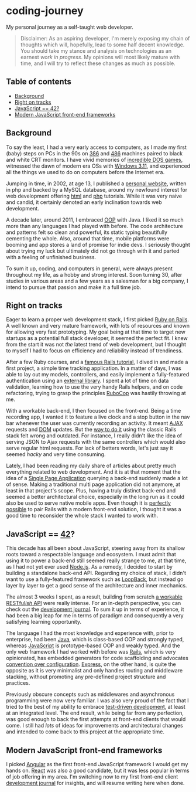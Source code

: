 # coding-journey

My personal journey as a self-taught web developer.

> Disclaimer: As an aspiring developer, I'm merely exposing my chain of thoughts which will, hopefully, lead to some half decent knowledge. You should take my stance and analysis on technologies as an earnest *work in progress*. My opinions will most likely mature with time, and I will try to reflect these changes as much as possible.

## Table of contents

- [Background](#background)
- [Right on tracks](#right-on-tracks)
- [JavaScript == 42?](#javascript--42)
- [Modern JavaScript front-end frameworks](#modern-javascript-front-end-frameworks)

## Background

To say the least, I had a very early access to computers, as I made my first (baby) steps on PCs in the 90s on [386](https://en.wikipedia.org/wiki/Intel_80386) and [486](https://en.wikipedia.org/wiki/Intel_80486) machines paired to black and white CRT monitors. I have vivid memories of [incredible DOS games](https://en.wikipedia.org/wiki/Day_of_the_Tentacle), witnessed the dawn of modern era OSs with [Windows 3.11](https://en.wikipedia.org/wiki/Windows_3.1x), and experienced all the things we used to do on computers before the Internet era.

Jumping in time, in 2002, at age 13, I published a [personal website](https://web.archive.org/web/20030205181607/http://webmastheur.free.fr/), written in php and backed by a MySQL database, around my newfound interest for web development offering [html](https://web.archive.org/web/20040604235747/http://webmastheur.free.fr:80/?page=html&rub=tutos) and [php](https://web.archive.org/web/20040604235747/http://webmastheur.free.fr:80/?page=php&rub=tutos) tutorials. While it was very naive and candid, it certainly denoted an early inclination towards web development.

A decade later, around 2011, I embraced [OOP](https://en.wikipedia.org/wiki/Object-oriented_programming) with Java. I liked it so much more than any languages I had played with before. The code architecture and patterns felt so clean and powerful, its static typing beautifully cementing the whole. Also, around that time, mobile platforms were booming and app stores a land of promise for indie devs. I seriously thought about trying my luck but ultimately did not go through with it and parted with a feeling of unfinished business.

To sum it up, coding, and computers in general, were always present throughout my life, as a hobby and strong interest. Soon turning 30, after studies in various areas and a few years as a salesman for a big company, I intend to pursue that passion and make it a full time job.

## Right on tracks

Eager to learn a proper web development stack, I first picked [Ruby on Rails](https://rubyonrails.org/). A well known and very mature framework, with lots of resources and known for allowing very fast prototyping. My goal being at that time to target new startups as a potential full stack developer, it seemed the perfect fit. I knew from the start it was not *the* latest trend of web development, but I thought to myself I had to focus on efficiency and reliability instead of trendiness.

After a few Ruby courses, and a [famous Rails tutorial](https://www.railstutorial.org/book), I dived in and made a first project, a simple time tracking application. In a matter of days, I was able to lay out my models, controllers, and easily implement a fully-featured authentication using an [external library](https://github.com/plataformatec/devise). I spent a lot of time on data validation, learning how to use the very handy Rails helpers, and on code refactoring, trying to grasp the principles [RuboCop](https://github.com/rubocop-hq/rubocop) was hastily throwing at me.

With a workable back-end, I then focused on the front-end. Being a time recording app, I wanted it to feature a live clock and a stop button in the nav bar whenever the user was currently recording an activity. It meant [AJAX](https://en.wikipedia.org/wiki/Ajax_(programming)) requests and [DOM](https://en.wikipedia.org/wiki/Document_Object_Model) updates. But the [way to do it](https://guides.rubyonrails.org/working_with_javascript_in_rails.html) using the classic Rails stack felt wrong and outdated. For instance, I really didn't like the idea of serving JSON to Ajax requests with the same controllers which would also serve regular html requests. For lack of betters words, let's just say it seemed *hacky* and very time consuming.

Lately, I had been reading my daily share of articles about pretty much everything related to web development. And it is at that moment that the idea of a [Single Page Application](https://en.wikipedia.org/wiki/Single-page_application) querying a back-end suddenly made a lot of sense. Making a traditional multi page application did not anymore, at least in that project's scope. Plus, having a truly distinct back-end and seemed a better architectural choice, especially in the long run as it could also be used to serve native mobile apps. Even though it is [perfectly possible](https://evilmartians.com/chronicles/evil-front-part-1) to pair Rails with a modern front-end solution, I thought it was a good time to reconsider the whole stack I wanted to work with.

## JavaScript == [42](https://www.google.com/search?q=the+answer+to+life+the+universe+and+everything)?

This decade has all been about JavaScript, steering away from its shallow roots toward a respectable language and ecosystem. I must admit that using it to power a back-end still seemed really strange to me, at that time, as I had not yet ever used [Node.js](https://nodejs.org/en/). As a remedy, I decided to start by building a standalone back-end API. Regarding my choice of stack, I didn't want to use a fully-featured framework such as [LoopBack](http://v4.loopback.io/), but instead go layer by layer to get a good sense of the architecture and inner mechanics.

The almost 3 weeks I spent, as a result, building from scratch [a workable RESTful*ish* API](https://github.com/stoneLeaf/timeflies-backend) were really intense. For an in-depth perspective, you can check out the [development journal](https://github.com/stoneLeaf/timeflies-backend#development-journal). To sum it up in terms of experience, it had been a big leap for me in terms of paradigm and consequently a very satisfying learning opportunity.

The language I had the most knowledge and experience with, prior to enterprise, had been [Java](https://en.wikipedia.org/wiki/Java_(programming_language)), which is class-based OOP and strongly typed, whereas [JavaScript](https://en.wikipedia.org/wiki/JavaScript) is prototype-based OOP and weakly typed. And the only web framework I had worked with before was [Rails](https://en.wikipedia.org/wiki/Ruby_on_Rails), which is very opinionated, has embedded generators for code scaffolding and advocates [convention over configuration](https://en.wikipedia.org/wiki/Convention_over_configuration). [Express](https://expressjs.com/), on the other hand, is quite the opposite as it is very minimalist and only handles routing and middleware stacking, without promoting any pre-defined project structure and practices.

Previously obscure concepts such as middlewares and asynchronous programming were now very familiar. I was also very proud of the fact that I tried to the best of my ability to embrace [test-driven development](https://en.wikipedia.org/wiki/Test-driven_development), at least at an integrated level. The end result, while being far from any perfection, was good enough to back the first attempts at front-end clients that would come. I still had *lots* of ideas for improvements and architectural changes and intended to come back to this project at the appropriate time.

## Modern JavaScript front-end frameworks

I picked [Angular](https://angular.io/) as the first front-end JavaScript framework I would get my hands on. [React](https://reactjs.org/) was also a good candidate, but it was less popular in terms of job offering in my area. I'm switching now to my first front-end client [development journal](https://github.com/stoneLeaf/timeflies-angular#development-journal) for insights, and will resume writing here when done.
